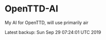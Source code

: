 # OpenTTD-AI
My AI for OpenTTD, will use primarily air

Latest backup: Sun Sep 29 07:24:01 UTC 2019
